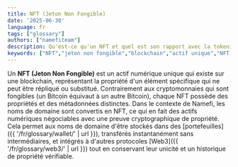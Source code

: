```yaml
---
title: NFT (Jeton Non Fongible)
date: '2025-06-30'
language: fr
tags: ["glossary"]
authors: ["namefiteam"]
description: Qu'est-ce qu'un NFT et quel est son rapport avec la tokenisation de noms de domaine ?
keywords: ["NFT","jeton non fongible","blockchain","actif unique","NFT de domaine"]
---
```


Un **NFT (Jeton Non Fongible)** est un actif numérique unique qui existe sur une blockchain, représentant la propriété d'un élément spécifique qui ne peut être répliqué ou substitué. Contrairement aux cryptomonnaies qui sont fongibles (un Bitcoin équivaut à un autre Bitcoin), chaque NFT possède des propriétés et des métadonnées distinctes. Dans le contexte de Namefi, les noms de domaine sont convertis en NFT, ce qui en fait des actifs numériques négociables avec une preuve cryptographique de propriété. Cela permet aux noms de domaine d'être stockés dans des [portefeuilles]({{ '/fr/glossary/wallet/' | url }}), transférés instantanément sans intermédiaires, et intégrés à d'autres protocoles [Web3]({{ '/fr/glossary/web3/' | url }}) tout en conservant leur unicité et un historique de propriété vérifiable.
